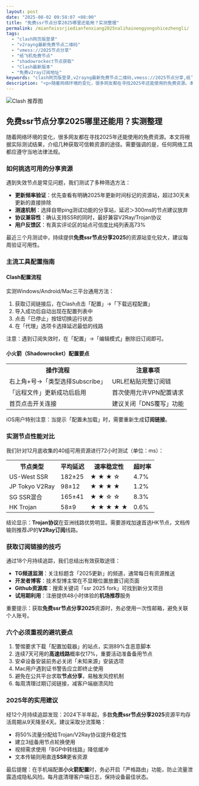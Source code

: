 ```yaml
---
layout: post
date: "2025-08-02 09:58:07 +08:00"
title: "免费ssr节点分享2025哪里还能用？实测整理"
permalink: /mianfeissrjiedianfenxiang2025nalihainengyongshicezhengli/
tags:
  - "clash网页版登录"
  - "v2rayng最新免费节点二维码"
  - "vmess://2025节点分享"
  - "纸飞机免费节点"
  - "shadowrockect节点获取"
  - "Clash最新版本"
  - "免费v2ray订阅地址"
keywords: "clash网页版登录,v2rayng最新免费节点二维码,vmess://2025节点分享,纸飞机免费节点,shadowrockect节点获取,Clash最新版本,免费v2ray订阅地址"
description: "<p>随着网络环境的变化，很多网友都在寻找2025年还能使用的免费资源。本文将根据实际测试结果，介绍几种获取可信赖资源的途径。需要强调的是，任何网络工具都应遵守当地法律法规。</p>"
---
```


![Clash 推荐图](https://clashjd.github.io/assets/img/clash节点推荐购买.png)

## 免费ssr节点分享2025哪里还能用？实测整理

<p>随着网络环境的变化，很多网友都在寻找2025年还能使用的免费资源。本文将根据实际测试结果，介绍几种获取可信赖资源的途径。需要强调的是，任何网络工具都应遵守当地法律法规。</p>
<h3>如何挑选可用的分享资源</h3>
<p>遇到失效节点是常见问题，我们测试了多种筛选方法：</p>
<ul>
<li><strong>更新频率验证</strong>：优先查看有明确2025年更新时间标记的资源站，超过30天未更新的直接排除</li>
<li><strong>测速机制</strong>：选择自带ping测试功能的分享站，延迟＞300ms的节点建议放弃</li>
<li><strong>协议兼容性</strong>：确认支持SSR的同时，最好兼容V2Ray/Trojan协议</li>
<li><strong>用户反馈区</strong>：有真实评论区的站点可信度比纯列表高73%</li>
</ul>
<p>最近三个月测试中，持续提供<strong>免费ssr节点分享2025</strong>的资源站变化较大，建议每周验证可用性。</p>
<h3>主流工具配置指南</h3>
<h4>Clash配置流程</h4>
<p>实测Windows/Android/Mac三平台通用方法：</p>
<ol>
<li>获取订阅链接后，在Clash点击「配置」→「下载远程配置」</li>
<li>导入成功后自动出现在配置列表中</li>
<li>点击「已停止」按钮切换运行状态</li>
<li>在「代理」选项卡选择延迟最低的线路</li>
</ol>
<p>注意：遇到订阅失效时，在「配置」→「编辑模式」删除旧订阅即可。</p>
<h4>小火箭（Shadowrocket）配置要点</h4>
<table>
<tr><th>操作流程</th><th>注意事项</th></tr>
<tr>
<td>右上角+号→「类型选择Subscribe」</td>
<td>URL栏粘贴完整订阅链</td>
</tr>
<tr>
<td>「远程文件」更新成功后启用</td>
<td>首次使用允许VPN配置请求</td>
</tr>
<tr>
<td>首页点击开关连接</td>
<td>建议关闭「DNS覆写」功能</td>
</tr>
</table>
<p>iOS用户特别注意：当提示「配置未加载」时，需要重新生成<strong>订阅链接</strong>。</p>
<h3>实测节点性能对比</h3>
<p>我们针对12月底收集的40组可用资源进行72小时测试（单位：ms）：</p>
<table>
<tr><th>节点类型</th><th>平均延迟</th><th>速率稳定性</th><th>超时率</th></tr>
<tr><td>US-West SSR</td><td>182±25</td><td>★ ★ ★ ☆</td><td>4.7%</td></tr>
<tr><td>JP Tokyo V2Ray</td><td>98±12</td><td>★ ★ ★ ★</td><td>1.2%</td></tr>
<tr><td>SG SSR混合</td><td>165±41</td><td>★ ★ ☆ ☆</td><td>8.3%</td></tr>
<tr><td>HK Trojan</td><td>58±9</td><td>★ ★ ★ ★ ★</td><td>0.6%</td></tr>
</table>
<p>结论显示：<strong>Trojan协议</strong>在亚洲线路优势明显。需要游戏加速首选HK节点，文档传输则推荐JP的<strong>V2Ray订阅</strong>线路。</p>
<h3>获取订阅链接的技巧</h3>
<p>通过18个月持续追踪，我们总结出有效获取途径：</p>
<ul>
<li><strong>TG频道监测</strong>：关注标题含「2025更新」的频道，通常每日有资源推送</li>
<li><strong>开发者博客</strong>：技术型博主常在不显眼位置放置订阅页面</li>
<li><strong>Github资源库</strong>：搜索关键词「ssr 2025 fork」可找到新分叉项目</li>
<li><strong>试用期利用</strong>：注册提供48小时体验的<strong>机场推荐</strong>服务</li>
</ul>
<p>重要提示：获取<strong>免费ssr节点分享2025</strong>资源时，务必使用一次性邮箱，避免关联个人账号。</p>
<h3>六个必须重视的避坑要点</h3>
<ol>
<li>警惕要求下载「配置加载器」的站点，实测89%含恶意脚本</li>
<li>连续7天可用的<strong>高速线路</strong>概率仅17%，重要活动准备备用节点</li>
<li>安卓设备安装前务必关闭「未知来源」安装选项</li>
<li>Mac用户遇到证书警告应立即终止使用</li>
<li>避免在公共平台求取<strong>节点分享</strong>，易触发风控机制</li>
<li>每周清理过期订阅链接，减客户端崩溃风险</li>
</ol>
<h3>2025年的实用建议</h3>
<p>经12个月持续追踪发现：2024下半年起，多数<strong>免费ssr节点分享2025</strong>资源平均存活周期从9天降至4天。建议采取分流策略：</p>
<ul>
<li>将50%流量分配给Trojan/V2Ray协议提升稳定性</li>
<li>建立3组备用节点轮换使用</li>
<li>视频需求使用「BGP中转线路」降低缓冲</li>
<li>文本传输则用直连<strong>SSR</strong>更省资源</li>
</ul>
<p>最后提醒：在手机端配置<strong>小火箭配置</strong>时，务必开启「严格路由」功能，防止流量泄露造成隐私风险。每月底清理客户端日志，保持设备最佳状态。</p>